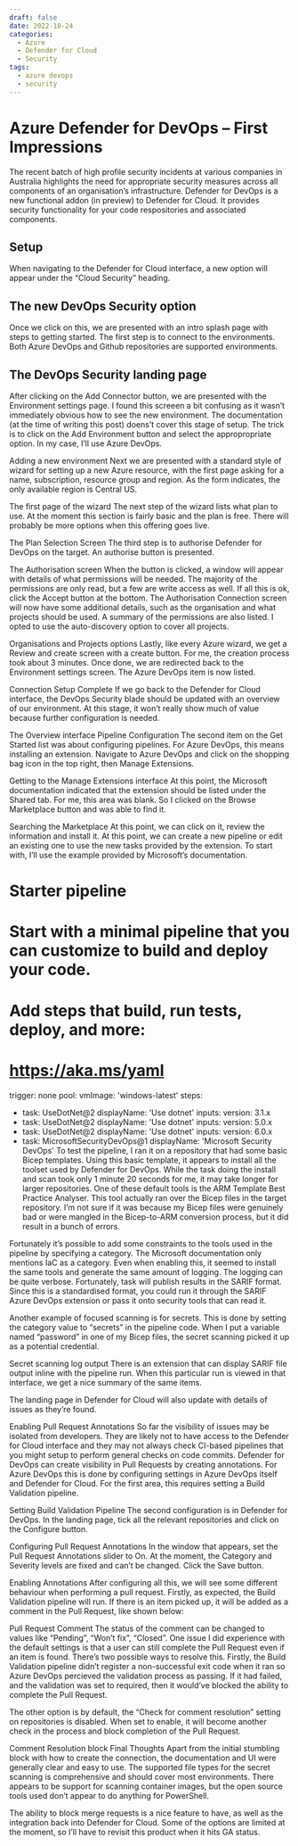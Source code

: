```yaml
---
draft: false
date: 2022-10-24
categories:
  - Azure
  - Defender for Cloud
  - Security
tags:
  - azure devops
  - security
---
```


# Azure Defender for DevOps – First Impressions

The recent batch of high profile security incidents at various companies in Australia highlights the need for appropriate security measures across all components of an organisation’s infrastructure. Defender for DevOps is a new functional addon (in preview) to Defender for Cloud. It provides security functionality for your code respositories and associated components.

## Setup
When navigating to the Defender for Cloud interface, a new option will appear under the “Cloud Security” heading.


## The new DevOps Security option
Once we click on this, we are presented with an intro splash page with steps to getting started. The first step is to connect to the environments. Both Azure DevOps and Github repositories are supported environments.

<!-- more -->
## The DevOps Security landing page
After clicking on the Add Connector button, we are presented with the Environment settings page. I found this screeen a bit confusing as it wasn’t immediately obvious how to see the new environment. The documentation (at the time of writing this post) doens’t cover this stage of setup. The trick is to click on the Add Environment button and select the appropropriate option. In my case, I’ll use Azure DevOps.


Adding a new environment
Next we are presented with a standard style of wizard for setting up a new Azure resource, with the first page asking for a name, subscription, resource group and region. As the form indicates, the only available region is Central US.


The first page of the wizard
The next step of the wizard lists what plan to use. At the moment this section is fairly basic and the plan is free. There will probably be more options when this offering goes live.


The Plan Selection Screen
The third step is to authorise Defender for DevOps on the target. An authorise button is presented.


The Authorisation screen
When the button is clicked, a window will appear with details of what permissions will be needed. The majority of the permissions are only read, but a few are write access as well. If all this is ok, click the Accept button at the bottom. The Authorisation Connection screen will now have some additional details, such as the organisation and what projects should be used. A summary of the permissions are also listed. I opted to use the auto-discovery option to cover all projects.


Organisations and Projects options
Lastly, like every Azure wizard, we get a Review and create screen with a create button. For me, the creation process took about 3 minutes. Once done, we are redirected back to the Environment settings screen. The Azure DevOps item is now listed.


Connection Setup Complete
If we go back to the Defender for Cloud interface, the DevOps Security blade should be updated with an overview of our environment. At this stage, it won’t really show much of value because further configuration is needed.


The Overview interface
Pipeline Configuration
The second item on the Get Started list was about configuring pipelines. For Azure DevOps, this means installing an extension. Navigate to Azure DevOps and click on the shopping bag icon in the top right, then Manage Extensions.


Getting to the Manage Extensions interface
At this point, the Microsoft documentation indicated that the extension should be listed under the Shared tab. For me, this area was blank. So I clicked on the Browse Marketplace button and was able to find it.


Searching the Marketplace
At this point, we can click on it, review the information and install it. At this point, we can create a new pipeline or edit an existing one to use the new tasks provided by the extension. To start with, I’ll use the example provided by Microsoft’s documentation.

# Starter pipeline
# Start with a minimal pipeline that you can customize to build and deploy your code.
# Add steps that build, run tests, deploy, and more:
# https://aka.ms/yaml
trigger: none
pool:
  vmImage: 'windows-latest'
steps:
- task: UseDotNet@2
  displayName: 'Use dotnet'
  inputs:
    version: 3.1.x
- task: UseDotNet@2
  displayName: 'Use dotnet'
  inputs:
    version: 5.0.x
- task: UseDotNet@2
  displayName: 'Use dotnet'
  inputs:
    version: 6.0.x
- task: MicrosoftSecurityDevOps@1
  displayName: 'Microsoft Security DevOps'
To test the pipeline, I ran it on a repository that had some basic Bicep templates. Using this basic template, it appears to install all the toolset used by Defender for DevOps. While the task doing the install and scan took only 1 minute 20 seconds for me, it may take longer for larger repositories. One of these default tools is the ARM Template Best Practice Analyser. This tool actually ran over the Bicep files in the target repository. I’m not sure if it was because my Bicep files were genuinely bad or were mangled in the Bicep-to-ARM conversion process, but it did result in a bunch of errors.

Fortunately it’s possible to add some constraints to the tools used in the pipeline by specifying a category. The Microsoft documentation only mentions IaC as a category. Even when enabling this, it seemed to install the same tools and generate the same amount of logging. The logging can be quite verbose. Fortunately, task will publish results in the SARIF format. Since this is a standardised format, you could run it through the SARIF Azure DevOps extension or pass it onto security tools that can read it.

Another example of focused scanning is for secrets. This is done by setting the category value to “secrets” in the pipeline code. When I put a variable named “password” in one of my Bicep files, the secret scanning picked it up as a potential credential.


Secret scanning log output
There is an extension that can display SARIF file output inline with the pipeline run. When this particular run is viewed in that interface, we get a nice summary of the same items.


The landing page in Defender for Cloud will also update with details of issues as they’re found.


Enabling Pull Request Annotations
So far the visibility of issues may be isolated from developers. They are likely not to have access to the Defender for Cloud interface and they may not always check CI-based pipelines that you might setup to perform general checks on code commits. Defender for DevOps can create visibility in Pull Requests by creating annotations. For Azure DevOps this is done by configuring settings in Azure DevOps itself and Defender for Cloud. For the first area, this requires setting a Build Validation pipeline.


Setting Build Validation Pipeline
The second configuration is in Defender for DevOps. In the landing page, tick all the relevant repositories and click on the Configure button.


Configuring Pull Request Annotations
In the window that appears, set the Pull Request Annotations slider to On. At the moment, the Category and Severity levels are fixed and can’t be changed. Click the Save button.


Enabling Annotations
After configuring all this, we will see some different behaviour when performing a pull request. Firstly, as expected, the Build Validation pipeline will run. If there is an item picked up, it will be added as a comment in the Pull Request, like shown below:


Pull Request Comment
The status of the comment can be changed to values like “Pending”, “Won’t fix”, “Closed”. One issue I did experience with the default settings is that a user can still complete the Pull Request even if an item is found. There’s two possible ways to resolve this. Firstly, the Build Validation pipeline didn’t register a non-successful exit code when it ran so Azure DevOps percieved the validation process as passing. If it had failed, and the validation was set to required, then it would’ve blocked the ability to complete the Pull Request.

The other option is by default, the “Check for comment resolution” setting on repositories is disabled. When set to enable, it will become another check in the process and block completion of the Pull Request.


Comment Resolution block
Final Thoughts
Apart from the initial stumbling block with how to create the connection, the documentation and UI were generally clear and easy to use. The supported file types for the secret scanning is comprehensive and should cover most environments. There appears to be support for scanning container images, but the open source tools used don’t appear to do anything for PowerShell.

The ability to block merge requests is a nice feature to have, as well as the integration back into Defender for Cloud. Some of the options are limited at the moment, so I’ll have to revisit this product when it hits GA status.
